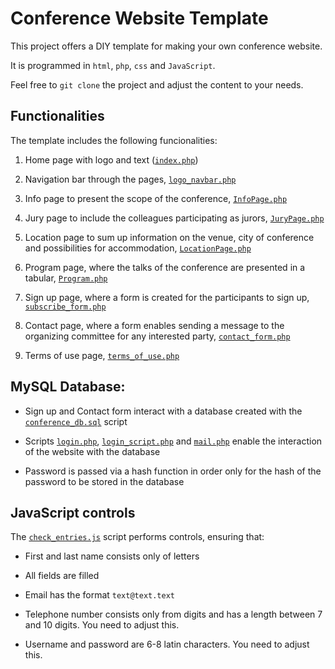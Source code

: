 # Conference Website Template

This project offers a DIY template for making your own conference website. 

It is programmed in `html`, `php`, `css` and `JavaScript`.

Feel free to `git clone` the project and adjust the content to your needs.

## Functionalities

The template includes the following funcionalities:

1. Home page with logo and text ([`index.php`](Files/index.php))

2. Navigation bar through the pages, [`logo_navbar.php`](Files/logo_navbar.php)

3. Info page to present the scope of the conference,  [`InfoPage.php`](Files/InfoPage.php)

4. Jury page to include the colleagues participating as jurors, [`JuryPage.php`](Files/JuryPage.php)

5. Location page to sum up information on the venue, city of conference and possibilities for accommodation, [`LocationPage.php`](Files/LocationPage.php)

6. Program page, where the talks of the conference are presented in a tabular, [`Program.php`](Files/Program.php)

7. Sign up page, where a form is created for the participants to sign up, [`subscribe_form.php`](Files/subscribe_form.php)

8. Contact page, where a form enables sending a message to the organizing committee for any interested party, [`contact_form.php`](Files/contact_form.php)

9. Terms of use page, [`terms_of_use.php`](Files/terms_of_use.php)


## MySQL Database:

* Sign up and Contact form interact with a database created with the [`conference_db.sql`](Files/conference_db.sql) script

* Scripts [`login.php`](Files/login.php), [`login_script.php`](Files/login_script.php) and [`mail.php`](Files/mail.php) enable the interaction of the website with the database

* Password is passed via a hash function in order only for the hash of the password to be stored in the database

## JavaScript controls

The [`check_entries.js`](Files/check_entries.js) script performs controls, ensuring that:

* First and last name consists only of letters

* All fields are filled

* Email has the format `text@text.text`

* Telephone number consists only from digits and has a length between 7 and 10 digits. You need to adjust this.

* Username and password are  6-8 latin characters. You need to adjust this.
